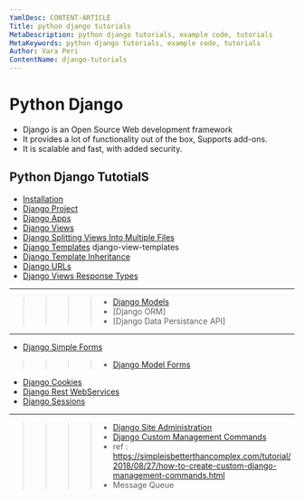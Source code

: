 ```yaml
---
YamlDesc: CONTENT-ARTICLE
Title: python django tutorials
MetaDescription: python django tutorials, example code, tutorials
MetaKeywords: python django tutorials, example code, tutorials
Author: Vara Peri
ContentName: django-tutorials
---
```


# Python Django
* Django is an Open Source Web development framework
* It provides a lot of functionality out of the box,
  Supports add-ons.
* It is scalable and fast, with added security.


## Python Django TutotialS
* [Installation](django-installation.html)
* [Django Project](create-project.html)
* [Django Apps](django-apps.html)
* [Django Views](django-apps-views.html)
* [Django Splitting Views Into Multiple Files](django-apps-multiple-view-files.html)
* [Django Templates](django-view-templates.html) django-view-templates
* [Django Template Inheritance](django-template-inheritance.html)
* [Django URLs](django-apps-urls.html)
* [Django Views Response Types](django-view-response-types.html)
-----------------
>>>> * [Django Models](django-models.html)
>>>> * [Django ORM]
>>>> * [Django Data Persistance API]
-----------------
* [Django Simple Forms](django-simple-forms.html)
>>>> * [Django Model Forms](django-model-forms.html)
* [Django Cookies](django-apps-cookies.html)
* [Django Rest WebServices](django-rest-webservices.html)
* [Django Sessions](django-sessions.html)
-----------------
>>>> * [Django Site Administration](django-site-administration.html)
>>>> * [Django Custom Management Commands](django-custom-management-commands.html)
>>>> * ref : https://simpleisbetterthancomplex.com/tutorial/2018/08/27/how-to-create-custom-django-management-commands.html
>>>> * Message Queue
